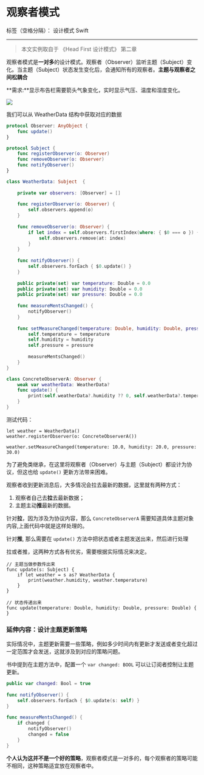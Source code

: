 ﻿# 观察者模式

标签（空格分隔）： 设计模式 Swift

---

> 本文实例取自于 《Head First 设计模式》 第二章

观察者模式是**一对多**的设计模式。观察者（Observer）监听主题（Subject）变化。当主题（Subject）状态发生变化后，会通知所有的观察者。**主题与观察者之间松耦合**


**需求:**显示布告栏需要箭头气象变化，实时显示气压、温度和湿度变化。

![](https://tva1.sinaimg.cn/large/e6c9d24egy1h4fg8jnitaj20hw0am74t.jpg)

我们可以从 WeatherData 结构中获取对应的数据 

```swift
protocol Observer: AnyObject {
    func update()
}

protocol Subject {
    func registerObserver(o: Observer)
    func removeObserver(o: Observer)
    func notifyObserver()
}

class WeatherData: Subject  {
    
    private var observers: [Observer] = []
    
    func registerObserver(o: Observer) {
        self.observers.append(o)
    }
    
    func removeObserver(o: Observer) {
        if let index = self.observers.firstIndex(where: { $0 === o }) {
            self.observers.remove(at: index)
        }
    }
    
    func notifyObserver() {
        self.observers.forEach { $0.update() }
    }
    
    public private(set) var temperature: Double = 0.0
    public private(set) var humidity: Double = 0.0
    public private(set) var pressure: Double = 0.0
    
    func measureMentsChanged() {
        notifyObserver()
    }
    
    func setMeasureChanged(temperature: Double, humidity: Double, pressure: Double) {
        self.temperature = temperature
        self.humidity = humidity
        self.pressure = pressure
        
        measureMentsChanged()
    }
}

class ConcreteObserverA: Observer {
    weak var weatherData: WeatherData?
    func update() {
        print(self.weatherData?.humidity ?? 0, self.weatherData?.temperature ?? 0)
    }
}

```

测试代码：
```
let weather = WeatherData()
weather.registerObserver(o: ConcreteObserverA())
        
weather.setMeasureChanged(temperature: 10.0, humidity: 20.0, pressure: 30.0)
```

为了避免类继承，在这里将观察者（Observer）与主题（Subject）都设计为协议，但这也给 `update()` 更新方法带来困难。

观察者收到更新消息后，大多情况会拉去最新的数据，这里就有两种方式：

1. 观察者自己去**拉**去最新数据；
2. 主题主动**推**最新的数据。

针对**拉**，因为涉及为协议内容，那么 `ConcreteObserverA` 需要知道具体主题对象内容,上面代码中就是这样处理的。

针对**推**, 那么需要在 `update()` 方法中把状态或者主题发送出来，然后进行处理

拉或者推，这两种方式各有优劣，需要根据实际情况来决定。

```
// 主题当做参数传出来
func update(s: Subject) {
    if let weather = s as? WeatherData {
        print(weather.humidity, weather.temperature)
    }
}

// 状态传递出来
func update(temperature: Double, humidity: Double, pressure: Double) {
}

```

### 延伸内容：设计主题更新策略

实际情况中，主题更新需要一些策略，例如多少时间内有更新才发送或者变化超过一定范围才会发送，这就涉及到对应的策略问题。

书中提到在主题方法中，配置一个 `var changed: BOOL` 可以让订阅者控制让主题更新。

```swift
public var changed: Bool = true
    
func notifyObserver() {
    self.observers.forEach { $0.update(s: self) }
}
    
func measureMentsChanged() {
    if changed {
        notifyObserver()
        changed = false
    }
}
```
**个人认为这并不是一个好的策略**，观察者模式是一对多的，每个观察者的策略可能不相同，这种策略适宜放在观察者中。

